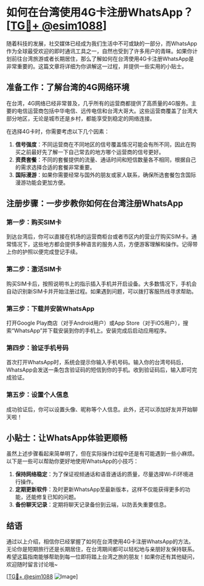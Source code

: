 # 如何在台湾使用4G卡注册WhatsApp？[[TG💪+ @esim1088](https://t.me/s/esim1088)]

随着科技的发展，社交媒体已经成为我们生活中不可或缺的一部分，而WhatsApp作为全球最受欢迎的即时通讯工具之一，自然也受到了许多用户的青睐。如果你计划前往台湾旅游或者长期居住，那么了解如何在台湾使用4G卡注册WhatsApp是非常重要的。这篇文章将详细为你讲解这一过程，并提供一些实用的小贴士。

## 准备工作：了解台湾的4G网络环境

在台湾，4G网络已经非常普及，几乎所有的运营商都提供了高质量的4G服务。主要的电信运营商包括中华电信、远传电信和台湾大哥大。这些运营商覆盖了台湾大部分地区，无论是城市还是乡村，都能享受到稳定的网络连接。

在选择4G卡时，你需要考虑以下几个因素：
1. **信号强度**：不同运营商在不同地区的信号覆盖情况可能会有所不同，因此在购买之前最好先了解一下自己常去的地方哪个运营商的信号更好。
2. **资费套餐**：不同的套餐提供的流量、通话时间和短信数量各不相同，根据自己的需求选择合适的套餐非常重要。
3. **国际漫游**：如果你需要经常与国外的朋友或家人联系，确保所选套餐包含国际漫游功能会更加方便。

## 注册步骤：一步步教你如何在台湾注册WhatsApp

### 第一步：购买SIM卡

到达台湾后，你可以直接在机场的运营商柜台或者市区内的营业厅购买SIM卡。通常情况下，这些地方都会提供多种语言的服务人员，方便游客理解和操作。记得带上你的护照以便完成登记手续。

### 第二步：激活SIM卡

购买SIM卡后，按照说明书上的指示插入手机并开启设备。大多数情况下，手机会自动识别新SIM卡并开始注册过程。如果遇到问题，可以拨打客服热线寻求帮助。

### 第三步：下载并安装WhatsApp

打开Google Play商店（对于Android用户）或App Store（对于iOS用户），搜索“WhatsApp”并下载安装到你的手机上。安装完成后启动应用程序。

### 第四步：验证手机号码

首次打开WhatsApp时，系统会提示你输入手机号码。输入你的台湾号码后，WhatsApp会发送一条包含验证码的短信到你的手机。收到验证码后，输入即可完成验证。

### 第五步：设置个人信息

成功验证后，你可以设置头像、昵称等个人信息。此外，还可以添加好友并开始聊天啦！

## 小贴士：让WhatsApp体验更顺畅

虽然上述步骤看起来简单明了，但在实际操作过程中还是有可能遇到一些小麻烦。以下是一些可以帮助你更好地使用WhatsApp的小技巧：

1. **保持网络稳定**：为了保证视频通话和语音通话的质量，尽量选择Wi-Fi环境进行操作。
2. **定期更新软件**：及时更新WhatsApp至最新版本，这样不仅能获得更多的功能，还能修复已知的问题。
3. **备份聊天记录**：定期将聊天记录备份到云端，以防丢失重要信息。

## 结语

通过以上介绍，相信你已经掌握了如何在台湾使用4G卡注册WhatsApp的方法。无论你是短期旅行还是长期居住，在台湾期间都可以轻松地与亲朋好友保持联系。希望这篇指南能够帮助到每一位即将踏上台湾之旅的朋友！如果你还有其他疑问，欢迎随时留言讨论哦~

[[TG💪+ @esim1088](https://t.me/s/esim1088) ![Image](https://i.postimg.cc/4NQfJmqS/Snipaste-2025-05-13-00-14-12.png)]